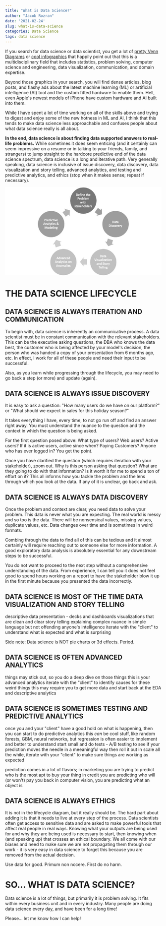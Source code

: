 ```yaml
---
title: "What is Data Science?"
author: "Jacob Rozran"
date: '2021-02-24'
slug: what-is-data-science
categories: Data Science
tags: data science
---
```


If you search for data science or data scientist, you get a lot of 
[pretty Venn Diagrams](https://www.google.com/search?q=data+science+venn+diagram)
or [cool infographics](https://www.google.com/search?q=modern+data+scientist) 
that happily point out that this is a multidisciplinary field that includes 
statistics, problem solving, computer science and engineering, data 
visualization, communication, and domain expertise.  

Beyond those graphics in your search, you will find dense articles, blog posts, 
and flashy ads about the latest machine learning (ML) or artificial 
intelligence (AI) tool and the custom fitted hardware to enable them. Hell, even 
Apple's newest models of iPhone have custom hardware and AI built into them. 

While I have spent a lot of time working on all of the skills above and trying 
to digest and enjoy some of the new hotness in ML and AI, I think that this 
tends to make data science less approachable and confuses people about what data 
science really is all about.

**In the end, data science is about finding data supported answers to real-life problems.** 
While sometimes it does seem enticing (and it certainly can seem 
impressive on a resume or in talking to your friends, family, and strangers) 
to jump straight to the hardcore predictive end of the data science spectrum, 
data science is a long and iterative path. Very generally speaking, data science 
is inclusive of issue discovery, data discovery, data visualization and story 
telling, advanced analytics, and testing and predictive analytics, and ethics 
(stop when it makes sense; repeat if necessary).

<p align="center">

![Data Science Lifecycle](ds_lifecycle.jpg)

</p>

# THE DATA SCIENCE LIFECYCLE

## DATA SCIENCE IS ALWAYS ITERATION AND COMMUNICATION

To begin with, data science is 
inherently an communicative process. A data scientist must be in constant 
communication with the relevant stakeholders. This can be the executive asking 
questions, the DBA who knows the data best, the customer who is being affected 
by your model's decision, the person who was handed a copy of your presentation 
from 6 months ago, etc. In effect, I work for all of these people and need their 
input to be successful. 

Also, as you learn while progressing through the lifecycle, you may need to go 
back a step (or more) and update (again). 

## DATA SCIENCE IS ALWAYS ISSUE DISCOVERY

It is easy to ask a question: "How many users do we have on our platform?" or 
"What should we expect in sales for this holiday season?" 

It takes everything I have, every time, to not go run off and find an answer 
right away. You must understand the nuance to the question and the context in 
which the question is being asked. 

For the first question posed above: What type of users? Web users? Active users? 
If it is active users, active since when? Paying Customers? Anyone who has ever 
logged in? You get the point. 

Once you have clarified the question (which requires iteration with your 
stakeholder), zoom out. Why is this person asking that question? What are they 
going to do with that information? Is it worth it for me to spend a ton of 
effort on it? This all informs how you tackle the problem and the lens through
which you look at the data. If any of it is unclear, go back and ask.

## DATA SCIENCE IS ALWAYS DATA DISCOVERY

Once the problem and context are clear, you need data to solve your problem. 
This data is never what you are expecting. The real world is messy and so too is 
the data. There will be nonsensical values, missing values, duplicate values, 
etc. Data changes over time and is sometimes in weird formats. 

Combing through the data to find all of this can be tedious and it almost 
certainly will require reaching out to someone else for more information. A 
good exploratory data analysis is absolutely essential for any downstream steps 
to be successful. 

You do not want to proceed to the next step without a comprehensive 
understanding of the data. From experience, I can tell you it does not feel good 
to spend hours working on a report to have the stakeholder blow it up in the 
first minute because you presented the data incorrectly. 

## DATA SCIENCE IS MOST OF THE TIME DATA VISUALIZATION AND STORY TELLING

descriptive
data presentation - decks and dashboards
visualizations that are clean and clear
story telling
explaining complex nuance in simple language but not offending anyone's intelligence
iterate with the "client" to understand what is expected and what is surprising

Side note: Data science is NOT pie charts or 3d effects. Period. 

## DATA SCIENCE IS OFTEN ADVANCED ANALYTICS

things may stick out, so you do a deep dive on those things
this is your advanced analytics
iterate with the "client" to identify causes for these weird things
this may require you to get more data and start back at the EDA and descriptive analytics

## DATA SCIENCE IS SOMETIMES TESTING AND PREDICTIVE ANALYTICS

once you and your "client" have a good hold on what is happening, then you can start to do predictive analytics
this _can_ be cool stuff, like random forests, GBM, neural networks, but regression is often easier to implement and better to understand
start small and do tests - A/B testing to see if your prediction moves the needle in a meeaningful way
then roll it out in scale
all the while, iterate with your "client" to make sure things are working as expected

prediction comes in a lot of flavors; in marketing you are trying to predict who is the most apt to buy your thing
in credit you are predicting who will (or won't) pay you back
in computer vision, you are predicting what an object is

## DATA SCIENCE IS ALWAYS ETHICS

It is not in the lifecycle diagram, but it really should be. The hard part about 
adding it is that it needs to live at every step of the process. Data scientists 
often get access to sensitive data and are asked to make powerful tools that 
affect real people in real ways. Knowing what your outputs are being used for 
and why they are being used is necessary to start, then knowing when (and 
speaking up) that crosses an ethical boundary. We all come with our biases and 
need to make sure we are not propagating them through our work - it is very easy 
in data science to forget this because you are removed from the actual decision.

Use data for good. Primum non nocere. First do no harm.

# SO... WHAT IS DATA SCIENCE? 

Data science is a lot of things, but primarily it is problem solving. It fits 
within every business unit and in every industry. Many people are doing data 
science every day, and have been for a long time! 

Please... let me know how I can help!